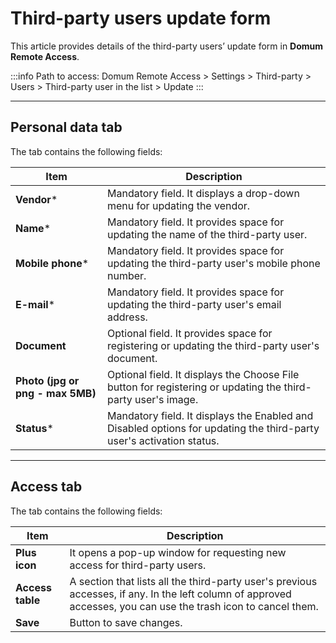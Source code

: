 # Third-party users update form

This article provides details of the third-party users’ update form in **Domum Remote Access**.

:::info
Path to access:
Domum Remote Access > Settings > Third-party > Users > Third-party user in the list > Update
:::

---
## Personal data tab
The tab contains the following fields:

**Item**|**Description**
|---|---|
**Vendor***|Mandatory field. It displays a drop-down menu for updating the vendor.
**Name***|Mandatory field. It provides space for updating the name of the third-party user.
**Mobile phone***|Mandatory field. It provides space for updating the third-party user's mobile phone number.
**E-mail***|Mandatory field. It provides space for updating the third-party user's email address.
**Document**|Optional field. It provides space for registering or updating the third-party user's document.
**Photo (jpg or png - max 5MB)**|Optional field. It displays the Choose File button for registering or updating the third-party user's image.
**Status***|Mandatory field. It displays the Enabled and Disabled options for updating the third-party user's activation status.

---
## Access tab
The tab contains the following fields:

**Item**|**Description**
|---|---|
**Plus icon**|It opens a pop-up window for requesting new access for third-party users.
**Access table**|A section that lists all the third-party user's previous accesses, if any. In the left column of approved accesses, you can use the trash icon to cancel them.
**Save**|Button to save changes.

